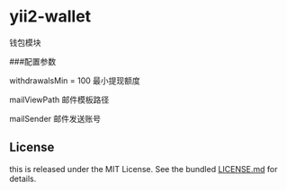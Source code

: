 # yii2-wallet
钱包模块

###配置参数

withdrawalsMin = 100 最小提现额度

mailViewPath 邮件模板路径

mailSender 邮件发送账号

## License

this is released under the MIT License. See the bundled [LICENSE.md](LICENSE.md)
for details.